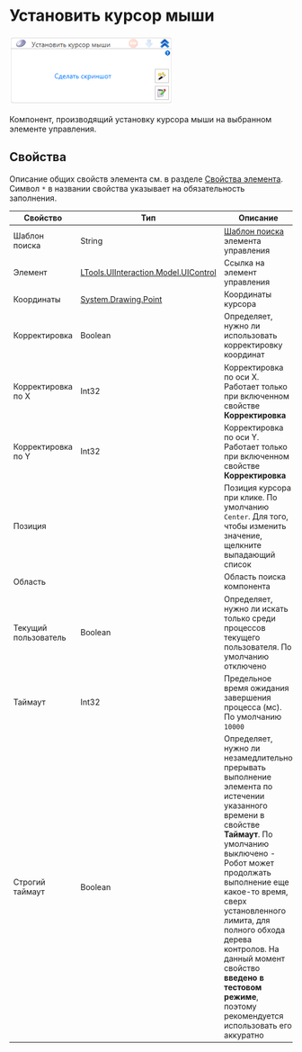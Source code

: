 # Установить курсор мыши

![](<../../../.gitbook/assets/image (459).png>)

Компонент, производящий установку курсора мыши на выбранном элементе управления.

## Свойства
Описание общих свойств элемента см. в разделе [Свойства элемента](https://docs.primo-rpa.ru/primo-rpa/primo-studio/process/elements#svoistva-elementa).\
Символ `*` в названии свойства указывает на обязательность заполнения.

| Свойство             | Тип                                  | Описание                                            |
| -------------------- | ------------------------------------ | --------------------------------------------------- |
| Шаблон поиска        | String                               | [Шаблон поиска](https://docs.primo-rpa.ru/primo-rpa/primo-studio/process/searchpatterns) элемента управления  |
| Элемент              | [LTools.UIInteraction.Model.UIControl](https://docs.primo-rpa.ru/primo-rpa/g_elements/el_basic/els_uiinteraction/tipy-dannykh/uicontrol) | Ссылка на элемент управления |
| Координаты           | [System.Drawing.Point](https://learn.microsoft.com/ru-ru/dotnet/api/system.drawing.point?view=net-7.0) | Координаты курсора                                  |
| Корректировка        | Boolean                              | Определяет, нужно ли использовать корректировку координат |
| Корректировка по X   | Int32                                | Корректировка по оси X. Работает только при включенном свойстве **Корректировка**  |
| Корректировка по Y   | Int32                                | Корректировка по оси Y. Работает только при включенном свойстве **Корректировка**  |
| Позиция              |                                      | Позиция курсора при клике. По умолчанию `Center`. Для того, чтобы изменить значение, щелкните выпадающий список  |
| Область              |                                      | Область поиска компонента                           |
| Текущий пользователь | Boolean                              | Определяет, нужно ли искать только среди процессов текущего пользователя. По умолчанию отключено |
| Таймаут              | Int32                                | Предельное время ожидания завершения процесса (мс). По умолчанию `10000`  |
| Строгий таймаут      | Boolean                              | Определяет, нужно ли незамедлительно прерывать выполнение элемента по истечении указанного времени в свойстве **Таймаут**. По умолчанию выключено - Робот может продолжать выполнение еще какое-то время, сверх установленного лимита, для полного обхода дерева контролов. На данный момент свойство **введено в тестовом режиме**, поэтому рекомендуется использовать его аккуратно |

